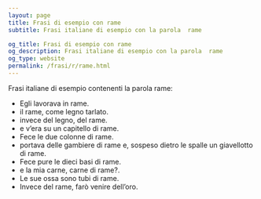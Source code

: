 ```yaml
---
layout: page
title: Frasi di esempio con rame 
subtitle: Frasi italiane di esempio con la parola  rame

og_title: Frasi di esempio con rame 
og_description: Frasi italiane di esempio con la parola  rame
og_type: website
permalink: /frasi/r/rame.html
---
```


Frasi italiane di esempio contenenti la parola rame:


- Egli lavorava in rame.
- il rame, come legno tarlato.
- invece del legno, del rame.
- e v’era su un capitello di rame.
- Fece le due colonne di rame.
- portava delle gambiere di rame e, sospeso dietro le spalle un giavellotto di rame.
- Fece pure le dieci basi di rame.
- e la mia carne, carne di rame?.
- Le sue ossa sono tubi di rame.
- Invece del rame, farò venire dell’oro.
